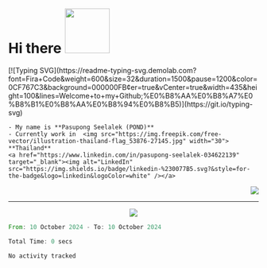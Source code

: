 
# Hi there  <img src="https://media1.giphy.com/media/v1.Y2lkPTc5MGI3NjExbzFvaGhxZXJhYjBsaTM0NWdlYWw4cnNoZm1lNDZtaXBmMHdkamJ2ZCZlcD12MV9naWZzX3NlYXJjaCZjdD1n/d2jibZKKA0k3RUgU/200.webp" width="90"> 

<div>
  <div>
    [![Typing SVG](https://readme-typing-svg.demolab.com?font=Fira+Code&weight=600&size=32&duration=1500&pause=1200&color=0CF767C3&background=000000FB&center=true&vCenter=true&width=435&height=100&lines=Welcome+to+my+Github;%E0%B8%AA%E0%B8%A7%E0%B8%B1%E0%B8%AA%E0%B8%94%E0%B8%B5)](https://git.io/typing-svg)

    - My name is **Pasupong Seelalek (POND)**
    - Currently work in  <img src="https://img.freepik.com/free-vector/illustration-thailand-flag_53876-27145.jpg" width="30"> **Thailand**
    <a href="https://www.linkedin.com/in/pasupong-seelalek-034622139" target="_blank"><img alt="LinkedIn" src="https://img.shields.io/badge/linkedin-%230077B5.svg?&style=for-the-badge&logo=linkedin&logoColor=white" /></a> 
  </div>
  <div>
    <p align="right">
      <img src="https://spotify-recently-played-readme.vercel.app/api?user=21fs2dcl4blk7o74mypil3dna&count=9">
    </p>
  </div>
</div>


<hr />

<div align="center">
  <img src="https://streak-stats.demolab.com?user=psskynyrd&theme=chartreuse-dark&border_radius=10&card_width=495" />
</div>

<!--START_SECTION:waka-->

```rust
From: 10 October 2024 - To: 10 October 2024

Total Time: 0 secs

No activity tracked
```

<!--END_SECTION:waka-->
